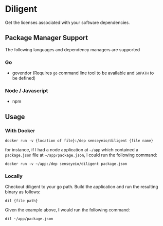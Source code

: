 # Diligent

Get the licenses associated with your software dependencies.

## Package Manager Support

The following languages and dependency managers are supported

### Go

 - govendor (Requires `go` command line tool to be available and `GOPATH` to be defined)

### Node / Javascript

 - npm

## Usage

### With Docker

```
docker run -v {location of file}:/dep senseyeio/diligent {file name}
```
for instance, if I had a node application at `~/app` which contained a `package.json` file at `~/app/package.json`, I could run the following command:
```
docker run -v ~/app:/dep senseyeio/diligent package.json
```

### Locally

Checkout diligent to your go path. Build the application and run the resulting binary as follows:

```
dil {file path}
```
Given the example above, I would run the following command:
```
dil ~/app/package.json
```